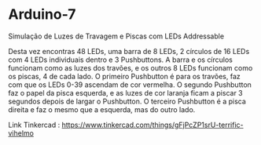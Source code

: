 # Arduino-7
Simulação de Luzes de Travagem e Piscas com LEDs Addressable

Desta vez encontras 48 LEDs, uma barra de 8 LEDs, 2 círculos de 16 LEDs com 4 LEDs individuais dentro e 3 Pushbuttons.
A barra e os círculos funcionam como as luzes dos travões, e os outros 8 LEDs funcionam como os piscas, 4 de cada lado.
O primeiro Pushbutton é para os travões, faz com que os LEDs 0-39 ascendam de cor vermelha.
O segundo Pushbutton faz o papel da pisca esquerda, e as luzes de cor laranja ficam a piscar 3 segundos depois de largar o Pushbutton.
O terceiro Pushbutton é a pisca direita e faz o mesmo que a esquerda, mas do outro lado.

Link Tinkercad : https://www.tinkercad.com/things/gFjPcZP1srU-terrific-vihelmo
